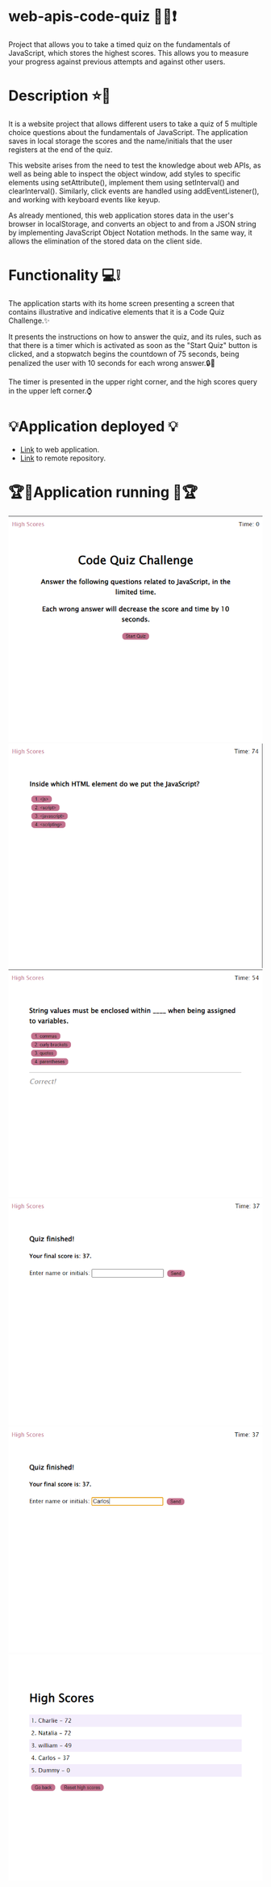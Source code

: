 # web-apis-code-quiz 📓❔❗
Project that allows you to take a timed quiz on the fundamentals of JavaScript, which stores the highest scores. This allows you to measure your progress against previous attempts and against other users.

# Description ⭐📍
It is a website project that allows different users to take a quiz of 5 multiple choice questions about the fundamentals of JavaScript. The application saves in local storage the scores and the name/initials that the user registers at the end of the quiz.

This website arises from the need to test the knowledge about web APIs, as well as being able to inspect the object window, add styles to specific elements using setAttribute(), implement them using setInterval() and clearInterval(). Similarly, click events are handled using addEventListener(), and working with keyboard events like keyup.

As already mentioned, this web application stores data in the user's browser in localStorage, and converts an object to and from a JSON string by implementing JavaScript Object Notation methods. In the same way, it allows the elimination of the stored data on the client side.

# Functionality 💻❕

The application starts with its home screen presenting a screen that contains illustrative and indicative elements that it is a Code Quiz Challenge.✨

It presents the instructions on how to answer the quiz, and its rules, such as that there is a timer which is activated as soon as the "Start Quiz" button is clicked, and a stopwatch begins the countdown of 75 seconds, being penalized the user with 10 seconds for each wrong answer.🔒🔑

The timer is presented in the upper right corner, and the high scores query in the upper left corner.⌚

# 💡Application deployed 💡
* [Link](https://carlosgortiz.github.io/web-apis-code-quiz/) to web application. 
* [Link](https://github.com/carlosgortiz/web-apis-code-quiz) to remote repository. 


# 🏆🔧Application running 🔧🏆

![First image of the responsive web site](./assets/images/01-web-apis-code-quiz.png)
![Second image of the responsive web site](./assets/images/02-web-apis-code-quiz.png)
![Third image of the responsive web site](./assets/images/03-web-apis-code-quiz.png)
![Fourth image of the responsive web site](./assets/images/04-web-apis-code-quiz.png)
![Fifth image of the responsive web site](./assets/images/05-web-apis-code-quiz.png)
![Sixth image of the responsive web site](./assets/images/06-web-apis-code-quiz.png)
